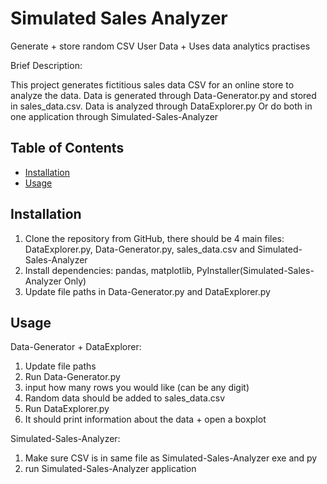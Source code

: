 # Simulated Sales Analyzer
Generate + store random CSV User Data + Uses data analytics practises

Brief Description:

This project generates fictitious sales data CSV for an online store to analyze the data.
Data is generated through Data-Generator.py and stored in sales_data.csv.
Data is analyzed through DataExplorer.py
Or do both in one application through Simulated-Sales-Analyzer

## Table of Contents
- [Installation](#installation)
- [Usage](#usage)

## Installation
1. Clone the repository from GitHub, there should be 4 main files: DataExplorer.py, Data-Generator.py, sales_data.csv and Simulated-Sales-Analyzer
2. Install dependencies: pandas, matplotlib, PyInstaller(Simulated-Sales-Analyzer Only)
3. Update file paths in Data-Generator.py and DataExplorer.py

## Usage
Data-Generator + DataExplorer:

1. Update file paths
2. Run Data-Generator.py
3. input how many rows you would like (can be any digit)
4. Random data should be added to sales_data.csv
5. Run DataExplorer.py
6. It should print information about the data + open a boxplot

Simulated-Sales-Analyzer:

1. Make sure CSV is in same file as Simulated-Sales-Analyzer exe and py
2. run Simulated-Sales-Analyzer application


